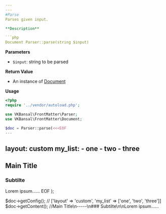 ```yaml
---
---
#Parse
Parses given input.

**Description**

```php
Document Parser::parse(string $input)
```

**Parameters**
- `$input`: string to be parsed


**Return Value**
- An instance of [Document](./Document)


**Usage**

```php
<?php
require '../vendor/autoload.php';

use VKBansal\FrontMatter\Parser;
use VKBansal\FrontMatter\Document;

$doc = Parser::parse(<<<EOF
---
```

layout: custom
my_list:
    - one
    - two
    - three
---
Main Title
-----
### Subtilte

Lorem ipsum......
EOF
);

$doc->getConfig(); // ['layout' => 'custom', 'my_list' => ['one', 'two', 'three']]
$doc->getContent(); //Main Title\n-----\n### Subtilte\n\nLorem ipsum......
```
